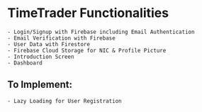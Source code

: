 # TimeTrader Functionalities
    - Login/Signup with Firebase including Email Authentication
    - Email Verification with Firebase 
    - User Data with Firestore
    - Firebase Cloud Storage for NIC & Profile Picture
    - Introduction Screen 
    - Dashboard 
    
## To Implement: 
    - Lazy Loading for User Registration 